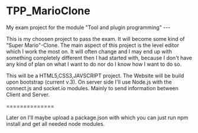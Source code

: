 TPP_MarioClone
==============

My exam project for the module "Tool and plugin programming" ---

This is my choosen project to pass the exam. It will become some kind of "Super Mario"-Clone. The main aspect of this
project is the level editor which I work the most on. It will often change and I may end up with something completely
different then I had started with, because I don't have any kind of plan on what I want to do nor do I know how I want
to do so. 

This will be a HTML5,CSS3,JAVSCRIPT project. The Website will be build upon bootstrap (current v.3). On server side I'll
use Node.js with the connect.js and socket.io modules. Mainly to send information between Client and Server. 

==============

Later on I'll maybe upload a package.json with which you can just run npm install and get all needed node modules.
